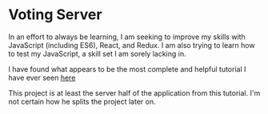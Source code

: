 # Voting Server

In an effort to always be learning, I am seeking to improve my skills with JavaScript (including ES6), React, and Redux. I am also trying to learn how to test my JavaScript, a skill set I am sorely lacking in.

I have found what appears to be the most complete and helpful tutorial I have ever seen [here](http://teropa.info/blog/2015/09/10/full-stack-redux-tutorial.html)

This project is at least the server half of the application from this tutorial. I'm not certain how he splits the project later on.
